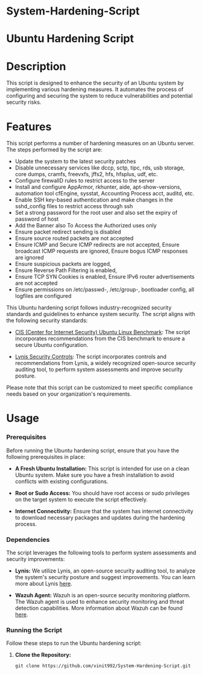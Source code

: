# System-Hardening-Script
# Ubuntu Hardening Script 

# Description
This script is designed to enhance the security of an Ubuntu system by implementing various hardening measures. It automates the process of configuring and securing the system to reduce vulnerabilities and potential security risks.

# Features
This script performs a number of hardening measures on an Ubuntu server. The steps performed by the script are:

  - Update the system to the latest security patches
  - Disable unnecessary services like dccp, sctp, tipc, rds, usb storage, core dumps, cramfs, freevxfs, jffs2, hfs, hfsplus, udf, etc.
  - Configure firewallD rules to restrict access to the server
  - Install and configure AppArmor, rkhunter, aide, apt-show-versions, automation tool cfEngine, sysstat, Accounting Process acct, auditd, etc.
  - Enable SSH key-based authentication and make changes in the sshd_config files to restrict access through ssh
  - Set a strong password for the root user and also set the expiry of password of host
  - Add the Banner also To Access the Authorized uses only
  - Ensure packet redirect sending is disabled
  - Ensure source routed packets are not accepted
  - Ensure ICMP and Secure ICMP redirects are not accepted, Ensure broadcast ICMP requests are ignored, Ensure bogus ICMP responses are ignored
  - Ensure suspicious packets are logged, 
  - Ensure Reverse Path Filtering is enabled, 
  - Ensure TCP SYN Cookies is enabled, Ensure IPv6 router advertisements are not accepted
  - Ensure permissions on /etc/passwd-, /etc/group-, bootloader config, all logfiles are configured

  This Ubuntu hardening script follows industry-recognized security standards and guidelines to enhance system security. The script aligns with the following security standards:

- [CIS (Center for Internet Security) Ubuntu Linux Benchmark](https://www.cisecurity.org/cis-benchmarks/): The script incorporates recommendations from the CIS benchmark to ensure a secure Ubuntu configuration.
  
 - [Lynis Security Controls](https://cisofy.com/lynis/controls/): The script incorporates controls and recommendations from Lynis, a widely recognized open-source security auditing tool, to perform system assessments and improve security posture.

Please note that this script can be customized to meet specific compliance needs based on your organization's requirements.

# Usage

### Prerequisites

Before running the Ubuntu hardening script, ensure that you have the following prerequisites in place:

- **A Fresh Ubuntu Installation:** This script is intended for use on a clean Ubuntu system. Make sure you have a fresh installation to avoid conflicts with existing configurations.

- **Root or Sudo Access:** You should have root access or sudo privileges on the target system to execute the script effectively.

- **Internet Connectivity:** Ensure that the system has internet connectivity to download necessary packages and updates during the hardening process.

### Dependencies

The script leverages the following tools to perform system assessments and security improvements:

- **Lynis:** We utilize Lynis, an open-source security auditing tool, to analyze the system's security posture and suggest improvements. You can learn more about Lynis [here](https://cisofy.com/lynis/).

- **Wazuh Agent:** Wazuh is an open-source security monitoring platform. The Wazuh agent is used to enhance security monitoring and threat detection capabilities. More information about Wazuh can be found [here](https://wazuh.com/).

### Running the Script

Follow these steps to run the Ubuntu hardening script:

1. **Clone the Repository:**
   ```shell
   git clone https://github.com/vinit992/System-Hardening-Script.git

